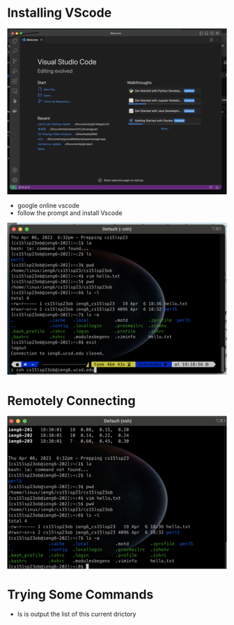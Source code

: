 # Installing VScode

![Image](vscode.png)

* google online vscode
* follow the prompt and install Vscode

![Image](remote.png)

# Remotely Connecting

![Image](terminal.png)
# Trying Some Commands
* ls is output the list of this current drictory
